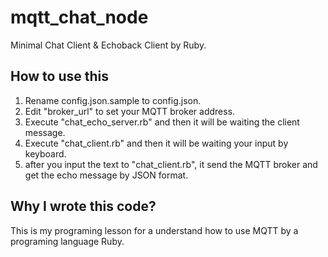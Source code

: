 # mqtt_chat_node
Minimal Chat Client &amp; Echoback Client by Ruby.

## How to use this

1. Rename config.json.sample to config.json.
2. Edit "broker_url" to set your MQTT broker address.
3. Execute "chat_echo_server.rb" and then it will be waiting the client message.
4. Execute "chat_client.rb" and then it will be waiting your input by keyboard.
5. after you input the text to "chat_client.rb", it send the MQTT broker and get the echo message by JSON format.


## Why I wrote this code?

This is my programing lesson for a understand how to use MQTT by a programing language Ruby.
